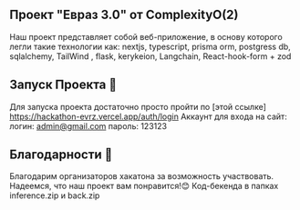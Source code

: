 
## Проект "Евраз 3.0" от ComplexityO(2)

Наш проект представляет собой веб-приложение, в основу которого легли такие технологии как: nextjs, typescript, prisma orm, postgress db, sqlalchemy, TailWind , flask, kerykeion, Langchain, React-hook-form + zod

## Запуск Проекта 🚀

Для запуска проекта достаточно просто пройти по [этой ссылке]
https://hackathon-evrz.vercel.app/auth/login
Аккаунт для входа на сайт: 
логин: admin@gmail.com
пароль: 123123

## Благодарности 🙏
Благодарим организаторов хакатона за возможность участвовать. Надеемся, что наш проект вам понравится!😊
Код-бекенда в папках inference.zip и back.zip
